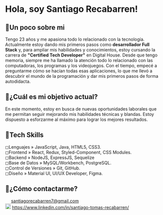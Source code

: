 # Hola, soy __Santiago Recabarren__!
## 📌Un poco sobre mi
Tengo 23 años y me apasiona todo lo relacionado con la tecnología. Actualmente estoy dando mis primeros pasos como __desarrollador Full Stack__ y, para ampliar mis habilidades y conocimientos, estoy cursando la carrera de __"Certified Tech Developer"__ en Digital House.
Desde que tengo memoria, siempre me ha llamado la atención todo lo relacionado con las computadoras, los programas y los videojuegos. Con el tiempo, empecé a preguntarme cómo se hacían todas esas aplicaciones, lo que me llevó a descubrir el mundo de la programación y dar mis primeros pasos de forma autodidacta.
## 📌¿Cuál es mi objetivo actual?
En este momento, estoy en busca de nuevas oportunidades laborales que me permitan seguir mejorando mis habilidades técnicas y blandas. Estoy dispuesto a esforzarme al máximo para lograr los mejores resultados.
## 📌Tech Skills
◻Lenguajes » JavaScript, Java, HTML5, CSS3.
<br>
◻Frontend » React, Redux, Styled-Component, CSS Modules.
<br>
◻Backend » NodeJS, ExpressJS, Sequelize
<br>
◻Base de Datos » MySQL/Workbench, PostgreSQL.
<br>
◻Control de Versiones » Git, GitHub.
<br>
◻Diseño » Material UI, UI/UX Developer, Figma.

## 📌¿Cómo contactarme?
<img src="https://img.icons8.com/color/48/000000/gmail.png" width="15px"> santiagorecabarren7@gmail.com
<br>
<img src="https://img.icons8.com/color/48/000000/linkedin.png" width="18px"> https://www.linkedin.com/in/santiago-tomas-recabarren/
